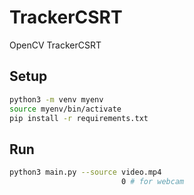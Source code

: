 # TrackerCSRT
OpenCV TrackerCSRT


## Setup
```bash
python3 -m venv myenv
source myenv/bin/activate
pip install -r requirements.txt
```

## Run
```bash
python3 main.py --source video.mp4
                         0 # for webcam
```
